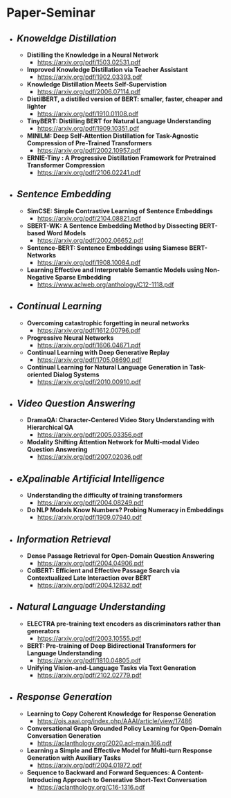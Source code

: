 # Paper-Seminar

- ## *Knoweldge Distillation*
  - **Distilling the Knowledge in a Neural Network**
    - https://arxiv.org/pdf/1503.02531.pdf
  - **Improved Knowledge Distillation via Teacher Assistant**
    - https://arxiv.org/pdf/1902.03393.pdf
  - **Knowledge Distillation Meets Self-Supervistion**
    - https://arxiv.org/pdf/2006.07114.pdf
  - **DistilBERT, a distilled version of BERT: smaller, faster, cheaper and lighter**
    - https://arxiv.org/pdf/1910.01108.pdf
  - **TinyBERT: Distilling BERT for Natural Language Understanding**
    - https://arxiv.org/pdf/1909.10351.pdf
  - **MINILM: Deep Self-Attention Distillation for Task-Agnostic Compression of Pre-Trained Transformers**
    - https://arxiv.org/pdf/2002.10957.pdf
  - **ERNIE-Tiny : A Progressive Distillation Framework for Pretrained Transformer Compression**
    - https://arxiv.org/pdf/2106.02241.pdf

- ## *Sentence Embedding*
  - **SimCSE: Simple Contrastive Learning of Sentence Embeddings**
    - https://arxiv.org/pdf/2104.08821.pdf  
  - **SBERT-WK: A Sentence Embedding Method by Dissecting BERT-based Word Models** 
    - https://arxiv.org/pdf/2002.06652.pdf
  - **Sentence-BERT: Sentence Embeddings using Siamese BERT-Networks**
    - https://arxiv.org/pdf/1908.10084.pdf
  - **Learning Effective and Interpretable Semantic Models using Non-Negative Sparse Embedding**
    - https://www.aclweb.org/anthology/C12-1118.pdf

- ## *Continual Learning*
  - **Overcoming catastrophic forgetting in neural networks**
    - https://arxiv.org/pdf/1612.00796.pdf
  - **Progressive Neural Networks**
    - https://arxiv.org/pdf/1606.04671.pdf
  - **Continual Learning with Deep Generative Replay**
    - https://arxiv.org/pdf/1705.08690.pdf
  - **Continual Learning for Natural Language Generation in Task-oriented Dialog Systems**
    - https://arxiv.org/pdf/2010.00910.pdf

- ## *Video Question Answering*
  - **DramaQA: Character-Centered Video Story Understanding with Hierarchical QA**
    - https://arxiv.org/pdf/2005.03356.pdf
  - **Modality Shifting Attention Network for Multi-modal Video Question Answering**
    - https://arxiv.org/pdf/2007.02036.pdf

- ## *eXpalinable Artificial Intelligence*
  - **Understanding the difficulty of training transformers**
    - https://arxiv.org/pdf/2004.08249.pdf
  - **Do NLP Models Know Numbers? Probing Numeracy in Embeddings**
    - https://arxiv.org/pdf/1909.07940.pdf

- ## *Information Retrieval*
  - **Dense Passage Retrieval for Open-Domain Question Answering**
    - https://arxiv.org/pdf/2004.04906.pdf
  - **ColBERT: Efficient and Effective Passage Search via Contextualized Late Interaction over BERT**
    - https://arxiv.org/pdf/2004.12832.pdf

- ## *Natural Language Understanding*
  - **ELECTRA pre-training text encoders as discriminators rather than generators**
    - https://arxiv.org/pdf/2003.10555.pdf
  - **BERT: Pre-training of Deep Bidirectional Transformers for Language Understanding**
    - https://arxiv.org/pdf/1810.04805.pdf
  - **Unifying Vision-and-Language Tasks via Text Generation**
    - https://arxiv.org/pdf/2102.02779.pdf

- ## *Response Generation*
  - **Learning to Copy Coherent Knowledge for Response Generation**
    - https://ojs.aaai.org/index.php/AAAI/article/view/17486
  - **Conversational Graph Grounded Policy Learning for Open-Domain Conversation Generation**
    - https://aclanthology.org/2020.acl-main.166.pdf  
  - **Learning a Simple and Effective Model for Multi-turn Response Generation with Auxiliary Tasks**
    - https://arxiv.org/pdf/2004.01972.pdf
  - **Sequence to Backward and Forward Sequences: A Content-Introducing Approach to Generative Short-Text Conversation**
    - https://aclanthology.org/C16-1316.pdf 
